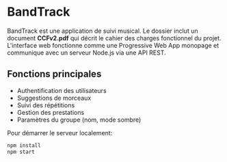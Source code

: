 # BandTrack

BandTrack est une application de suivi musical. Le dossier inclut un document 
**CCFv2.pdf** qui décrit le cahier des charges fonctionnel du projet. L'interface 
web fonctionne comme une Progressive Web App monopage et communique avec un 
serveur Node.js via une API REST.

## Fonctions principales
- Authentification des utilisateurs
- Suggestions de morceaux
- Suivi des répétitions
- Gestion des prestations
- Paramètres du groupe (nom, mode sombre)

Pour démarrer le serveur localement:
```bash
npm install
npm start
```
